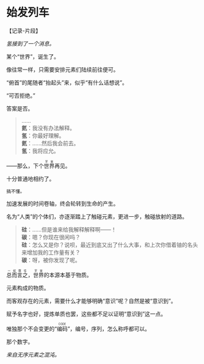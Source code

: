 # 始发列车

【记录-片段】

*氢接到了一个消息。*

某个“世界”，诞生了。

像往常一样，只需要安排元素们陆续前往便可。

“俯首”的尾随者“抬起头”来，似乎“有什么话想说”。

<span class="c002">“可否拒绝。”</span>

答案是否。

>……  
**氦**：我没有办法解释。  
**氢**：你最好理解。  
**氦**：……然后我会前去。  
**氢**：我将应允。

——那么，下个<ruby>世界<rt><span class="x001">宇宙</span></rt></ruby>再见。

十分普通地相约了。

```
搞不懂。
```

加速发展的时间卷轴，终会轮转到生命的产生。

名为“人类”的个体们，亦逐渐踏上了触碰元素，更进一步，触碰放射的道路。

>**硅**：……但是谁来给我解释解释啊——！  
**碳**：嗯？你现在很闲吗？  
**硅**：怎么又是你？说呗，最近到底又出了什么大事，和上次你借着铀的名头来增加我的工作量有关？  
**碳**：呀，被你发现了呢。

<ruby>总而言之<rt><span class="x001">一如既往</span></rt></ruby>，<ruby>世界<rt><span class="x001">宇宙</span></rt></ruby>的本源本基于物质。

元素构成的物质。

而客观存在的元素，需要什么才能够明确“意识”呢？自然是被“意识到”。

赋予名字也好，提炼单质也罢，这些都不足以证明“意识到”这一点。

唯独那个不会变更的“<ruby>编码<rt>CODE</rt></ruby>”，编号，序列，怎么称呼都可以。

那个数字。

*来自无序元素之混沌。*
